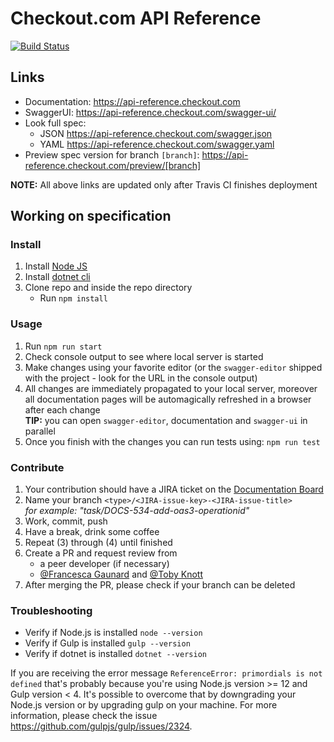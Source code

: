 # Checkout.com API Reference
[![Build Status](https://travis-ci.org/checkout/checkout-api-reference.svg?branch=master)](https://travis-ci.org/checkout/checkout-api-reference)

## Links

- Documentation: https://api-reference.checkout.com
- SwaggerUI: https://api-reference.checkout.com/swagger-ui/
- Look full spec:
    + JSON https://api-reference.checkout.com/swagger.json
    + YAML https://api-reference.checkout.com/swagger.yaml
- Preview spec version for branch `[branch]`: https://api-reference.checkout.com/preview/[branch]

**NOTE:** All above links are updated only after Travis CI finishes deployment

## Working on specification

### Install

1. Install [Node JS](https://nodejs.org/)
2. Install [dotnet cli](https://dotnet.microsoft.com/download)
3. Clone repo and inside the repo directory
    - Run `npm install`

### Usage
 
1. Run `npm run start`
2. Check console output to see where local server is started
3. Make changes using your favorite editor (or the `swagger-editor` shipped with the project - look for the URL in the console output)
4. All changes are immediately propagated to your local server, moreover all documentation pages will be automagically refreshed in a browser after each change  
**TIP:** you can open `swagger-editor`, documentation and `swagger-ui` in parallel
5. Once you finish with the changes you can run tests using: `npm run test`

### Contribute

1. Your contribution should have a JIRA ticket on the [Documentation Board](https://checkout.atlassian.net/projects/DOCS/board)
2. Name your branch `<type>/<JIRA-issue-key>-<JIRA-issue-title>`  
*for example: "task/DOCS-534-add-oas3-operationid"*
3. Work, commit, push
4. Have a break, drink some coffee
5. Repeat (3) through (4) until finished
6. Create a PR and request review from  
    - a peer developer (if necessary)
    - [@Francesca Gaunard](https://github.com/francesca-gaunard-cko) and [@Toby Knott](https://github.com/toby-knott-cko)
7. After merging the PR, please check if your branch can be deleted

### Troubleshooting

- Verify if Node.js is installed `node --version`
- Verify if Gulp is installed `gulp --version`
- Verify if dotnet is installed `dotnet --version`

If you are receiving the error message `ReferenceError: primordials is not defined` that's probably because you're using Node.js version >= 12 and Gulp version < 4. It's possible to overcome that by downgrading your Node.js version or by upgrading gulp on your machine. For more information, please check the issue https://github.com/gulpjs/gulp/issues/2324.

